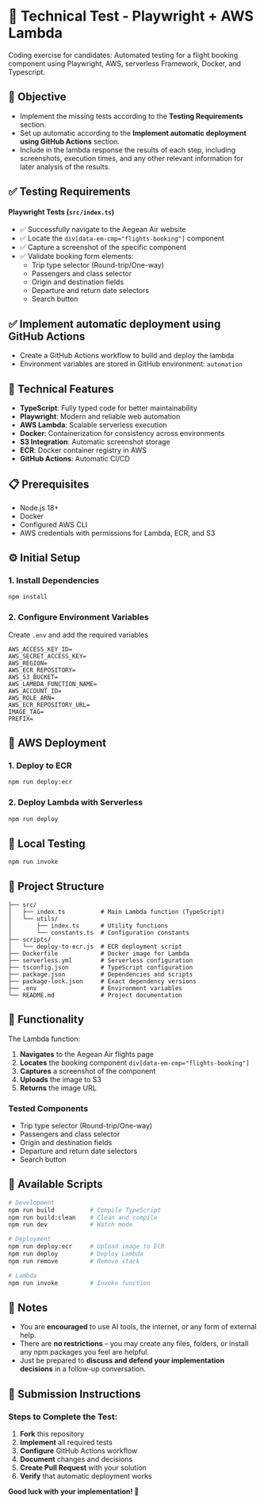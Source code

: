 # 🧪 Technical Test - Playwright + AWS Lambda

Coding exercise for candidates: Automated testing for a flight booking component using Playwright, AWS, serverless Framework, Docker, and Typescript.

## 🧠 Objective
- Implement the missing tests according to the **Testing Requirements** section.
- Set up automatic according to the **Implement automatic deployment using GitHub Actions** section.
- Include in the lambda response the results of each step, including screenshots, execution times, and any other relevant information for later analysis of the results.

## ✅ Testing Requirements

#### **Playwright Tests (`src/index.ts`)**
- ✅ Successfully navigate to the Aegean Air website
- ✅ Locate the `div[data-em-cmp="flights-booking"]` component
- ✅ Capture a screenshot of the specific component
- ✅ Validate booking form elements:
  - Trip type selector (Round-trip/One-way)
  - Passengers and class selector
  - Origin and destination fields
  - Departure and return date selectors
  - Search button

## ✅ Implement automatic deployment using GitHub Actions
  - Create a GitHub Actions workflow to build and deploy the lambda
  - Environment variables are stored in GitHub environment: `automation`

## 🧰 Technical Features

- **TypeScript**: Fully typed code for better maintainability
- **Playwright**: Modern and reliable web automation
- **AWS Lambda**: Scalable serverless execution
- **Docker**: Containerization for consistency across environments
- **S3 Integration**: Automatic screenshot storage
- **ECR**: Docker container registry in AWS
- **GitHub Actions**: Automatic CI/CD

## 📋 Prerequisites

- Node.js 18+
- Docker
- Configured AWS CLI
- AWS credentials with permissions for Lambda, ECR, and S3

## ⚙️ Initial Setup

### 1. Install Dependencies

```bash
npm install
```
### 2. Configure Environment Variables

Create `.env` and add the required variables

```env
AWS_ACCESS_KEY_ID=
AWS_SECRET_ACCESS_KEY=
AWS_REGION=
AWS_ECR_REPOSITORY=
AWS_S3_BUCKET=
AWS_LAMBDA_FUNCTION_NAME=
AWS_ACCOUNT_ID=
AWS_ROLE_ARN=
AWS_ECR_REPOSITORY_URL=
IMAGE_TAG=
PREFIX=
```

## 🚀 AWS Deployment

### 1. Deploy to ECR

```bash
npm run deploy:ecr
```

### 2. Deploy Lambda with Serverless

```bash
npm run deploy
```
## 🚀 Local Testing

```bash
npm run invoke
```

## 📁 Project Structure

```
├── src/
│   ├── index.ts          # Main Lambda function (TypeScript)
│   └── utils/
│       ├── index.ts      # Utility functions
│       └── constants.ts  # Configuration constants
├── scripts/
│   └── deploy-to-ecr.js  # ECR deployment script
├── Dockerfile            # Docker image for Lambda
├── serverless.yml        # Serverless configuration
├── tsconfig.json         # TypeScript configuration
├── package.json          # Dependencies and scripts
├── package-lock.json     # Exact dependency versions
├── .env                  # Environment variables
└── README.md             # Project documentation
```

## 🎯 Functionality

The Lambda function:

1. **Navigates** to the Aegean Air flights page
2. **Locates** the booking component `div[data-em-cmp="flights-booking"]`
3. **Captures** a screenshot of the component
4. **Uploads** the image to S3
5. **Returns** the image URL

### Tested Components

- Trip type selector (Round-trip/One-way)
- Passengers and class selector
- Origin and destination fields
- Departure and return date selectors
- Search button

## 📜 Available Scripts

```bash
# Development
npm run build          # Compile TypeScript
npm run build:clean    # Clean and compile
npm run dev            # Watch mode

# Deployment
npm run deploy:ecr     # Upload image to ECR
npm run deploy         # Deploy Lambda
npm run remove         # Remove stack

# Lambda
npm run invoke         # Invoke function
```

## 📝 Notes
- You are **encouraged** to use AI tools, the internet, or any form of external help.
- There are **no restrictions** – you may create any files, folders, or install any npm packages you feel are helpful.
- Just be prepared to **discuss and defend your implementation decisions** in a follow-up conversation.

## 🤝 Submission Instructions

### Steps to Complete the Test:

1. **Fork** this repository
2. **Implement** all required tests
3. **Configure** GitHub Actions workflow
4. **Document** changes and decisions
5. **Create Pull Request** with your solution
6. **Verify** that automatic deployment works


**Good luck with your implementation! 🚀**
